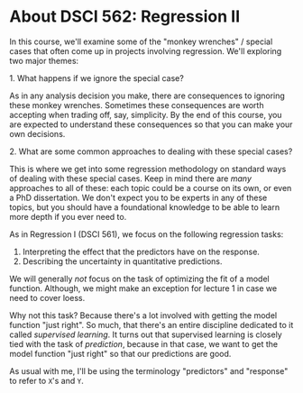 # About DSCI 562: Regression II

In this course, we'll examine some of the "monkey wrenches" / special cases that often come up in projects involving regression. We'll exploring two major themes:

1\. What happens if we ignore the special case?

As in any analysis decision you make, there are consequences to ignoring these monkey wrenches. Sometimes these consequences are worth accepting when trading off, say, simplicity. By the end of this course, you are expected to understand these consequences so that you can make your own decisions.

2\. What are some common approaches to dealing with these special cases?

This is where we get into some regression methodology on standard ways of dealing with these special cases. Keep in mind there are _many_ approaches to all of these: each topic could be a course on its own, or even a PhD dissertation. We don't expect you to be experts in any of these topics, but you should have a foundational knowledge to be able to learn more depth if you ever need to.

As in Regression I (DSCI 561), we focus on the following regression tasks:

1. Interpreting the effect that the predictors have on the response.
2. Describing the uncertainty in quantitative predictions.

We will generally _not_ focus on the task of optimizing the fit of a model function. Although, we might make an exception for lecture 1 in case we need to cover loess.

Why not this task? Because there's a lot involved with getting the model function "just right". So much, that there's an entire discipline dedicated to it called _supervised learning_. It turns out that supervised learning is closely tied with the task of _prediction_, because in that case, we want to get the model function "just right" so that our predictions are good.

As usual with me, I'll be using the terminology "predictors" and "response" to refer to `X`'s and `Y`.
